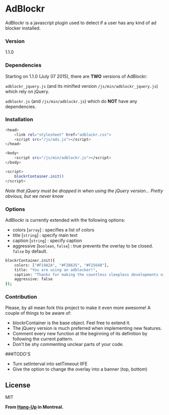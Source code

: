 # AdBlockr

AdBlockr is a javascript plugin used to detect if a user has any kind of ad blocker installed.

### Version
1.1.0

### Dependencies

Starting on 1.1.0 (July 07 2015), there are **TWO** versions of AdBlockr: 

`adblockr_jquery.js` (and its minified version `/js/min/adblockr_jquery.js`) which rely on jQuery.

`adblockr.js` (and `/js/min/adblockr.js`) which do **NOT** have any dependencies.




### Installation

```sh
<head>
    <link rel="stylesheet" href="adblockr.css">
    <script src="/js/ads.js"></script>
</head>

<body>
    <script src="/js/min/adblockr.js"></script>
</body>

<script>
    blockrContainer.init()
</script>
```


*Note that jQuery must be dropped in when using the jQuery version... Pretty obvious, but we never know* 
### Options

AdBlockr is currently extended with the following options: 


* colors [```array```] : specifies a list of colors
* title [```string```] : specify main text
* caption [```string```] : specify caption
* aggressive [```boolean```, ```false```] : true prevents the overlay to be closed. ```false``` by default.

```sh
blockrContainer.init({
    colors: ["#F19A2A", "#F2B635", "#F25648"],
    title: "You are using an adblocker!",
    caption: "Thanks for making the countless sleepless developments nights made completely worthless.",
    aggressive: false
});
```


### Contribution
Please, by all mean fork this project to make it even more awesome! A couple of things to be aware of:
* blockrContainer is the base object. Feel free to extend it.
* The jQuery version is much preferred when implementing new features. 
* Comment every new function at the beginning of its definition by following the current pattern. 
* Don't be shy commenting unclear parts of your code.
 
###TODO'S
* Turn setInterval into setTimeout IIFE
* Give the option to change the overlay into a banner (top, bottom)

License
----

MIT


**From [Hang-Up] in Montreal.**


[jQuery]:http://jquery.com
[Hang-Up]:http://hang-up.github.io
